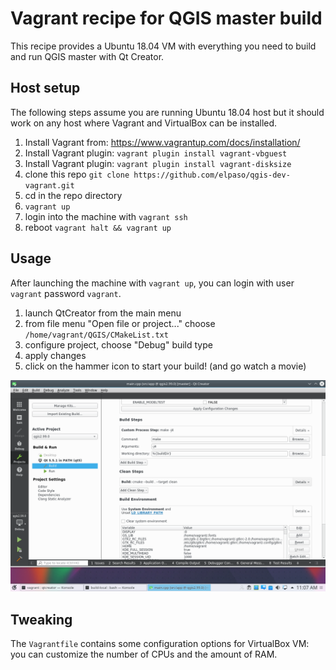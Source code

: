 
Vagrant recipe for QGIS master build
====================================

This recipe provides a Ubuntu 18.04 VM with everything you need to 
build and run QGIS master with Qt Creator.

Host setup
----------

The following steps assume you are running Ubuntu 18.04 host but it should work on any host where Vagrant and VirtualBox can be installed.

1. Install Vagrant from: https://www.vagrantup.com/docs/installation/
2. Install Vagrant plugin: `vagrant plugin install vagrant-vbguest`
3. Install Vagrant plugin: `vagrant plugin install vagrant-disksize`
4. clone this repo `git clone https://github.com/elpaso/qgis-dev-vagrant.git`
5. cd in the repo directory
6. `vagrant up`
7. login into the machine with `vagrant ssh`
8. reboot `vagrant halt && vagrant up`

Usage
-----

After launching the machine with `vagrant up`, you can login with user `vagrant` password `vagrant`.

1. launch QtCreator from the main menu
2. from file menu "Open file or project..." choose `/home/vagrant/QGIS/CMakeList.txt`
3. configure project, choose "Debug" build type
4. apply changes
5. click on the hammer icon to start your build! (and go watch a movie)

![Custom process step](custom-build-step.png)

Tweaking
--------

The `Vagrantfile` contains some configuration options for VirtualBox VM: you
can customize the number of CPUs and the amount of RAM.

